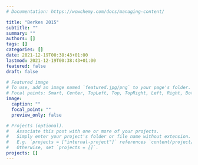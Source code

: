 ```yaml
---
# Documentation: https://wowchemy.com/docs/managing-content/

title: "Berkes 2015"
subtitle: ""
summary: ""
authors: []
tags: []
categories: []
date: 2021-12-19T00:38:43+01:00
lastmod: 2021-12-19T00:38:43+01:00
featured: false
draft: false

# Featured image
# To use, add an image named `featured.jpg/png` to your page's folder.
# Focal points: Smart, Center, TopLeft, Top, TopRight, Left, Right, BottomLeft, Bottom, BottomRight.
image:
  caption: ""
  focal_point: ""
  preview_only: false

# Projects (optional).
#   Associate this post with one or more of your projects.
#   Simply enter your project's folder or file name without extension.
#   E.g. `projects = ["internal-project"]` references `content/project/deep-learning/index.md`.
#   Otherwise, set `projects = []`.
projects: []
---
```

